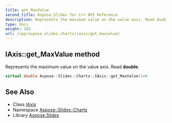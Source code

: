 ```yaml
---
title: get_MaxValue
second_title: Aspose.Slides for C++ API Reference
description: Represents the maximum value on the value axis. Read double.
type: docs
weight: 183
url: /cpp/aspose.slides.charts/iaxis/get_maxvalue/
---
```

## IAxis::get_MaxValue method


Represents the maximum value on the value axis. Read **double**.

```cpp
virtual double Aspose::Slides::Charts::IAxis::get_MaxValue()=0
```

## See Also

* Class [IAxis](../)
* Namespace [Aspose::Slides::Charts](../../)
* Library [Aspose.Slides](../../../)
